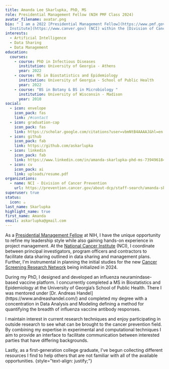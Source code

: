 ```yaml
---
title: Amanda Lee Skarlupka, PhD, MS
role: Presidential Management Fellow (NIH PMF Class 2024)
avatar_filename: avatar.png
bio: " I am a 2022 [Presidential Management Fellow](https://www.pmf.gov) (PMF) at the [National Cancer
  Institute](https://www.canver.gov) (NCI) within the [Division of Cancer Prevention](https://www.prevention.cancer.gov). From June to December 2023 I will be conducting a rotation with at the NIH/OD in the [Office of Data Science Strategy](https://www.datascience.nih.gov/about/odss)"
interests:
  - Artificial Intelligence
  - Data Sharing
  - Data Management
education:
  courses:
    - course: PhD in Infectious Diseases
      institution: University of Georgia - Athens
      year: 2022
    - course: MS in Biostatistics and Epidemiology
      institution: University of Georgia - School of Public Health
      year: 2022
    - course: "BS in Botany & BS in Microbiology "
      institution: University of Wisconsin - Madison
      year: 2010
social:
  - icon: envelope
    icon_pack: fas
    link: /#contact
  - icon: graduation-cap
    icon_pack: fas
    link: https://scholar.google.com/citations?user=vbmNtB4AAAAJ&hl=en
  - icon: github
    icon_pack: fab
    link: https://github.com/askarlupka
  - icon: linkedin
    icon_pack: fab
    link: https://www.linkedin.com/in/amanda-skarlupka-phd-ms-739496184/
  - icon: cv
    icon_pack: ai
    link: uploads/resume.pdf
organizations:
  - name: NCI - Division of Cancer Prevention
    url: https://prevention.cancer.gov/about-dcp/staff-search/amanda-skarlupka-phd
superuser: true
status:
  icon: ☕️
last_name: Skarlupka
highlight_name: true
first_name: Amanda
email: askarlupka@gmail.com
---
```

As a [Presidential Management Fellow](https://www.pmf.gov) at NIH, I have the unique opportunity to refine my leadership style while also gaining hands-on experience in project management. At the [National Cancer Institute](https://www.cancer.gov) (NCI), I coordinate between principal investigators, program officers and contractors to facilitate data sharing outlined in data sharing and management plans. Further, I'm instrumental in planning the initial studies for the new [Cancer Screening Research Network](https://prevention.cancer.gov/major-programs/cancer-screening-research-network-csrn) being initialized in 2024. 
<p>
During my PhD, I designed and developed an influenza neuramindase-based vaccine platform. I concurrently completed a MS in Biostatistics and Epidemiology at the University of Georgia’s School of Public Health. There I was mentored under [Dr. Andreas Handel](https://www.andreashandel.com/) and completed my degree with a concentration in Data Analysis and Modeling defining a method for quantifying the breadth of influenza vaccine antibody responses.
<p>
I maintain interest in current research techniques and enjoy participating in outside research to see what can be brought to the cancer prevention field. By combining my expertise in experimental and computational techniques I aim to provide an interface to facilitate communication between interested parties that have differing backgrounds. <p> Lastly, as a first-generation college graduate, I've begun collecting different resources I find to help others that are not familiar with all of the available opportunities. 
{style="text-align: justify;"}
